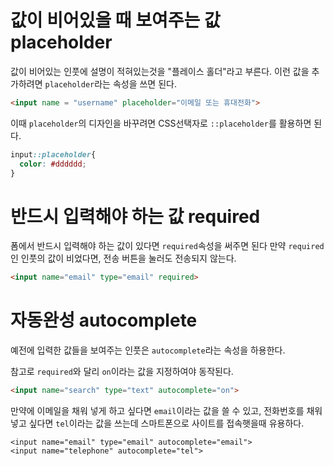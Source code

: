 # 값이 비어있을 때 보여주는 값 placeholder
값이 비어있는 인풋에 설명이 적혀있는것을 "플레이스 홀더"라고 부른다.
이런 값을 추가하려면 `placeholder`라는 속성을 쓰면 된다.
```html
<input name = "username" placeholder="이메일 또는 휴대전화">
```
이때 `placeholder`의 디자인을 바꾸려면 CSS선택자로 `::placeholder`를 활용하면 된다.
```css
input::placeholder{
  color: #dddddd;
}
```

# 반드시 입력해야 하는 값 required
폼에서 반드시 입력해야 하는 값이 있다면 `required`속성을 써주면 된다 만약 `required`인 인풋의 값이 비었다면, 전송 버튼을 눌러도 전송되지 않는다.
```html
<input name="email" type="email" required>
```

# 자동완성 autocomplete
예전에 입력한 값들을 보여주는 인풋은 `autocomplete`라는 속성을 하용한다.

참고로 `required`와 달리 `on`이라는 값을 지정하여야 동작된다.

```html
<input name="search" type="text" autocomplete="on">
```

만약에 이메일을 채워 넣게 하고 싶다면 `email`이라는 값을 쓸 수 있고, 전화번호를 채워 넣고 싶다면 `tel`이라는 값을 쓰는데 스마트폰으로 사이트를 접속햇을때 유용하다.

```
<input name="email" type="email" autocomplete="email">
<input name="telephone" autocomplete="tel">
```
